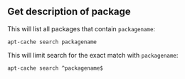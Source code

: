## Get description of package

This will list all packages that contain `packagename`:

    apt-cache search packagename

This will limit search for the exact match with `packagename`:

    apt-cache search ^packagename$
